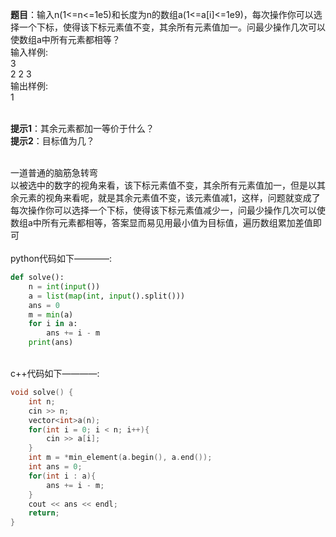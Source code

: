 **题目**：输入n(1<=n<=1e5)和长度为n的数组a(1<=a[i]<=1e9)，每次操作你可以选择一个下标，使得该下标元素值不变，其余所有元素值加一。问最少操作几次可以使数组a中所有元素都相等？
<br>输入样例:
<br>3
<br>2 2 3
<br>输出样例:
<br>1

<br>**提示1**：其余元素都加一等价于什么？
<br>**提示2**：目标值为几？

<br>一道普通的脑筋急转弯
<br>以被选中的数字的视角来看，该下标元素值不变，其余所有元素值加一，但是以其余元素的视角来看呢，就是其余元素值不变，该元素值减1，这样，问题就变成了每次操作你可以选择一个下标，使得该下标元素值减少一，问最少操作几次可以使数组a中所有元素都相等，答案显而易见用最小值为目标值，遍历数组累加差值即可
<br>
<br>python代码如下————:
```python 
def solve():
    n = int(input())
    a = list(map(int, input().split()))
    ans = 0
    m = min(a)
    for i in a:
        ans += i - m
    print(ans)
```
<br>c++代码如下————:
```c++
void solve() {
    int n;
    cin >> n;
    vector<int>a(n);
    for(int i = 0; i < n; i++){
        cin >> a[i];
    }
    int m = *min_element(a.begin(), a.end());
    int ans = 0;
    for(int i : a){
        ans += i - m;
    }
    cout << ans << endl;
    return;
}
```
